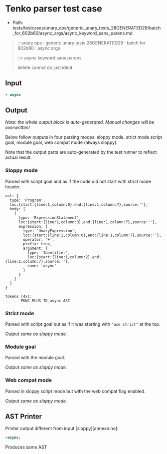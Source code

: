 # Tenko parser test case

- Path: tests/testcases/unary_ops/generic_unary_tests_28GENERATED29/batch_for_602b60/async_args/async_keyword_sans_parens.md

> :: unary ops : generic unary tests 28GENERATED29 : batch for 602b60 : async args
>
> ::> async keyword sans parens
>
> delete cannot do just ident

## Input

`````js
+ async
`````

## Output

_Note: the whole output block is auto-generated. Manual changes will be overwritten!_

Below follow outputs in four parsing modes: sloppy mode, strict mode script goal, module goal, web compat mode (always sloppy).

Note that the output parts are auto-generated by the test runner to reflect actual result.

### Sloppy mode

Parsed with script goal and as if the code did not start with strict mode header.

`````
ast: {
  type: 'Program',
  loc:{start:{line:1,column:0},end:{line:1,column:7},source:''},
  body: [
    {
      type: 'ExpressionStatement',
      loc:{start:{line:1,column:0},end:{line:1,column:7},source:''},
      expression: {
        type: 'UnaryExpression',
        loc:{start:{line:1,column:0},end:{line:1,column:7},source:''},
        operator: '+',
        prefix: true,
        argument: {
          type: 'Identifier',
          loc:{start:{line:1,column:2},end:{line:1,column:7},source:''},
          name: 'async'
        }
      }
    }
  ]
}

tokens (4x):
       PUNC_PLUS ID_async ASI
`````

### Strict mode

Parsed with script goal but as if it was starting with `"use strict"` at the top.

_Output same as sloppy mode._

### Module goal

Parsed with the module goal.

_Output same as sloppy mode._

### Web compat mode

Parsed in sloppy script mode but with the web compat flag enabled.

_Output same as sloppy mode._

## AST Printer

Printer output different from input [sloppy][annexb:no]:

````js
+async;
````

Produces same AST

